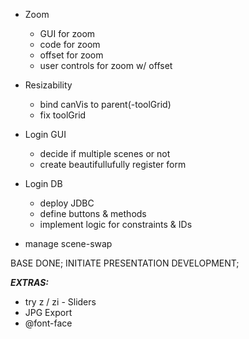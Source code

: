 * Zoom
    * GUI for zoom
    * code for zoom
    * offset for zoom
    * user controls for zoom w/ offset
    
* Resizability
    * bind canVis to parent(-toolGrid)
    * fix toolGrid
    
* Login GUI
    * decide if multiple scenes or not
    * create beautifullufully register form
    
* Login DB
    * deploy JDBC
    * define buttons & methods
    * implement logic for constraints & IDs
    
* manage scene-swap

BASE DONE;
INITIATE PRESENTATION DEVELOPMENT;

***EXTRAS:***
* try z / zi - Sliders
* JPG Export
* @font-face
    
  
